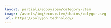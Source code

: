 ```yaml
---
layout: partials/ecosystem/category-item
image: /assets/img/ecosystem/chains/polygon.svg
url: https://polygon.technology/
---
```

